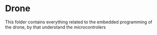 # Drone
This folder contains everything related to the embedded programming of the drone, by that understand the microcontrolers
